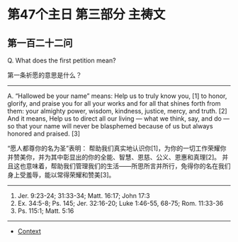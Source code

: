 # 第47个主日 第三部分 主祷文

## 第一百二十二问

Q. What does the first petition mean?

第一条祈愿的意思是什么？

---

A. “Hallowed be your name” means:
Help us to truly know you, [1]
to honor, glorify, and praise you
for all your works
and for all that shines forth from them:
your almighty power, wisdom, kindness,
justice, mercy, and truth. [2]
And it means,
Help us to direct all our living —
what we think, say, and do —
so that your name will never be blasphemed because of us
but always honored and praised. [3]

“愿人都尊你的名为圣”表明：
帮助我们真实地认识你[1]，为你的一切工作荣耀你并赞美你，并为其中彰显出的你的全能、智慧、恩慈、公义、恩惠和真理[2]。
并且这也意味着，帮助我们管理我们的生活——所思所言并所行，免得你的名在我们身上受羞辱，能以常得荣耀和赞美[3]。

---

1. Jer. 9:23-24; 31:33-34; Matt. 16:17; John 17:3
2. Ex. 34:5-8; Ps. 145; Jer. 32:16-20; Luke 1:46-55, 68-75; Rom. 11:33-36
3. Ps. 115:1; Matt. 5:16

----

* [Context](./welcome)